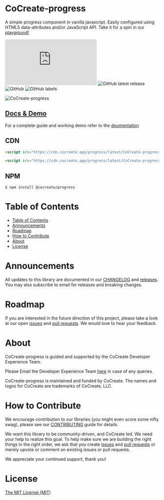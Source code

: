 # CoCreate-progress

A simple progress component in vanilla javascript. Easily configured using HTML5 data-attributes and/or JavaScript API. Take it for a spin in our [playground!](https://cocreate.app/docs/progress)

![GitHub file size in bytes](https://img.shields.io/github/size/CoCreate-app/CoCreate-progress/dist/CoCreate-progress.min.js?label=minified%20size&style=for-the-badge)
![GitHub latest release](https://img.shields.io/github/v/release/CoCreate-app/CoCreate-progress?style=for-the-badge)
![GitHub](https://img.shields.io/github/license/CoCreate-app/CoCreate-progress?style=for-the-badge)
![GitHub labels](https://img.shields.io/github/labels/CoCreate-app/CoCreate-progress/help%20wanted?style=for-the-badge)

![CoCreate-progress](https://cdn.cocreate.app/docs/CoCreate-progress.gif)

## [Docs & Demo](https://cocreate.app/docs/clone)

For a complete guide and working demo refer to the [doumentation](https://cocreate.app/docs/progress)

## CDN

```html
<script src="https://cdn.cocreate.app/progress/latest/CoCreate-progress.min.js"></script>
```

```html
<script src="https://cdn.cocreate.app/progress/latest/CoCreate-progress.min.css"></script>
```

## NPM

```shell
$ npm install @cocreate/progress
```

# Table of Contents

- [Table of Contents](#table-of-contents)
- [Announcements](#announcements)
- [Roadmap](#roadmap)
- [How to Contribute](#how-to-contribute)
- [About](#about)
- [License](#license)

<a name="announcements"></a>

# Announcements

All updates to this library are documented in our [CHANGELOG](https://github.com/CoCreate-app/CoCreate-progress/blob/master/CHANGELOG.md) and [releases](https://github.com/CoCreate-app/CoCreate-progress/releases). You may also subscribe to email for releases and breaking changes.

<a name="roadmap"></a>

# Roadmap

If you are interested in the future direction of this project, please take a look at our open [issues](https://github.com/CoCreate-app/CoCreate-progress/issues) and [pull requests](https://github.com/CoCreate-app/CoCreate-progress/pulls). We would love to hear your feedback.

<a name="about"></a>

# About

CoCreate-progress is guided and supported by the CoCreate Developer Experience Team.

Please Email the Developer Experience Team [here](mailto:develop@cocreate.app) in case of any queries.

CoCreate-progress is maintained and funded by CoCreate. The names and logos for CoCreate are trademarks of CoCreate, LLC.

<a name="contribute"></a>

# How to Contribute

We encourage contribution to our libraries (you might even score some nifty swag), please see our [CONTRIBUTING](https://github.com/CoCreate-app/CoCreate-progress/blob/master/CONTRIBUTING.md) guide for details.

We want this library to be community-driven, and CoCreate led. We need your help to realize this goal. To help make sure we are building the right things in the right order, we ask that you create [issues](https://github.com/CoCreate-app/CoCreate-progress/issues) and [pull requests](https://github.com/CoCreate-app/CoCreate-progress/pulls) or merely upvote or comment on existing issues or pull requests.

We appreciate your continued support, thank you!

# License

[The MIT License (MIT)](https://github.com/CoCreate-app/CoCreate-progress/blob/master/LICENSE)
